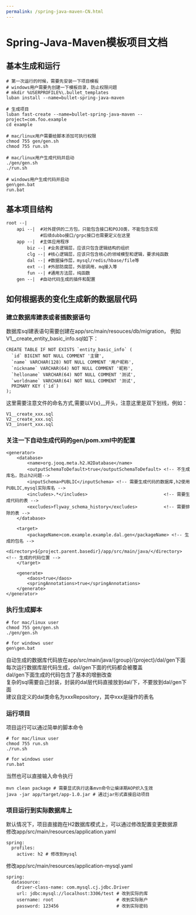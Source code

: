 ```yaml
---
permalink: /spring-java-maven-CN.html
---
```



# Spring-Java-Maven模板项目文档

## 基本生成和运行
```  
# 第一次运行的时候，需要先安装一下项目模板
# windows用户需要先创建一下模板目录，防止权限问题
# mkdir %USERPROFILE%\.bullet_templates
luban install --name=bullet-spring-java-maven 

# 生成项目
luban fast-create --name=bullet-spring-java-maven --project=com.foo.example
cd example

# mac/linux用户需要给脚本添加可执行权限
chmod 755 gen/gen.sh
chmod 755 run.sh

# mac/linux用户生成代码并启动
./gen/gen.sh 
./run.sh

# windows用户生成代码并启动
gen\gen.bat
run.bat
```

## 基本项目结构
```text
root --|
    api --|  #对外提供的二方包，只能包含接口和POJO类，不能包含实现
             #后续dubbo接口/grpc接口也需要定义在这里
    app --|  #主体应用程序
        biz --| #业务逻辑层，应该只包含逻辑结构的组织
        clg --| #核心逻辑层，应该只包含核心的领域模型和逻辑，要求纯函数
        dal --| #数据操作层，mysql/redis/hbase/file等
        ext --| #外部防腐层，外部调用，mq接入等
        fun --| #通用方法层，纯函数
    gen --|  #自动代码生成的插件和配置
```

## 如何根据表的变化生成新的数据层代码
### 建立数据库建表或者插数据语句
数据库sql建表语句需要创建在app/src/main/resouces/db/migration，
例如V1__create_entity_basic_info.sql如下：
```  
CREATE TABLE IF NOT EXISTS `entity_basic_info` (
  `id` BIGINT NOT NULL COMMENT '主键',
  `name` VARCHAR(128) NOT NULL COMMENT '用户昵称',
  `nickname` VARCHAR(64) NOT NULL COMMENT '昵称',
  `helloname` VARCHAR(64) NOT NULL COMMENT '测试',
  `worldname` VARCHAR(64) NOT NULL COMMENT '测试',
  PRIMARY KEY (`id`)
);
```
这里需要注意文件的命名方式,需要以V{x}__开头，注意这里是双下划线，例如：
```   
V1__create_xxx.sql
V2__create_xxx.sql
V3__insert_xxx.sql
```
### 关注一下自动生成代码的gen/pom.xml中的配置
``` 
<generator>
    <database>
        <name>org.jooq.meta.h2.H2Database</name>
        <outputSchemaToDefault>true</outputSchemaToDefault> <!-- 不生成库名，防止h2问题-->
        <inputSchema>PUBLIC</inputSchema> <!-- 需要生成代码的数据库,h2使用PUBLIC,mysql实际库名 -->
        <includes>.*</includes>                             <!-- 需要生成代码的表 -->
        <excludes>flyway_schema_history</excludes>          <!-- 需要排除的表 -->
    </database>
                        
    <target>
        <packageName>com.example.example.dal.gen</packageName> <!-- 生成的包名 -->
        <directory>${project.parent.basedir}/app/src/main/java/</directory>          <!-- 生成的代码位置 -->
    </target>

    <generate>
        <daos>true</daos>                           
        <springAnnotations>true</springAnnotations>
    </generate>
</generator>
```

### 执行生成脚本
```
# for mac/linux user
chmod 755 gen/gen.sh
./gen/gen.sh

# for windows user
gen\gen.bat
```
自动生成的数据库代码放在app/src/main/java/{group}/{project}/dal/gen下面   
每次运行数据库层代码生成，dal/gen下面的代码都会被覆盖   
dal/gen下面生成的代码包含了基本的增删改查  
复杂的sql需要自己封装，封装的dal层代码直接放到dal/下，不要放到dal/gen下面  
建议自定义的dal类命名为xxxRepository，其中xxx是操作的表名  

### 运行项目
项目运行可以通过简单的脚本命令
``` 
# for mac/linux user
chmod 755 run.sh
./run.sh

# for windows user
run.bat
```
当然也可以直接输入命令执行
```
mvn clean package # 需要显式执行这条mvn命令让编译期AOP织入生效
java -jar app/target/app-1.0.jar # 通过jar形式直接启动项目
```

### 项目运行到实际数据库上
默认情况下，项目直接跑在H2数据库模式上，可以通过修改配置变更数据源  
修改app/src/main/resources/application.yaml
```
spring:
  profiles:
    active: h2 # 修改到mysql
```  

修改app/src/main/resources/application-mysql.yaml    
```  
spring:
  datasource:
    driver-class-name: com.mysql.cj.jdbc.Driver
    url: jdbc:mysql://localhost:3306/test # 改到实际的库
    username: root                        # 改到实际账户
    password: 123456                      # 改到实际密码
```

